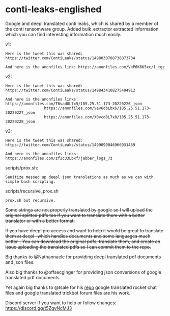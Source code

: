 # conti-leaks-englished
Google and deepl translated conti leaks, which is shared by a member of the conti ransomware group.
Added bulk_extractor extracted information which you can find interesting information much easily.

v1: 
```
Here is the tweet this was shared: https://twitter.com/ContiLeaks/status/1498030708736073734

And here is the anonfiles link: https://anonfiles.com/VeP6K6K5xc/1_tgz
```
v2:
```
Here is the tweet this was shared: https://twitter.com/ContiLeaks/status/1498434108275494912

And here is the anonfiles links: https://anonfiles.com/T6vad0L7x5/185.25.51.173-20220226_json
				 https://anonfiles.com/Vev6dbLbx6/185.25.51.173-20220227_json
				 https://anonfiles.com/X0vcd8L7x8/185.25.51.173-20220228_json
```
v3:
```
Here is the tweet this was shared: https://twitter.com/ContiLeaks/status/1499099046966931459

And here is the anonfiles links: https://anonfiles.com/zfIc33Lbxf/jabber_logs_7z
```

scripts/prox.sh:
```
Sanitize messed up deepl json translations as much as we can with simple bash scripting.
```
scripts/recursive_prox.sh
```
prox.sh but recursive.
```

~~Some strings are not properly translated by google so I will upload the original splitted pdfs too if you want to translate them with a better translator or with a better format.~~

~~If you have deepl pro access and want to help it would be great to translate them at deepl -which handles documents and some languages much better-. You can download the original pdfs, translate them, and create an issue uploading the translated pdfs so I can commit them to the repo.~~

Big thanks to @Nathannaelc for providing deepl translated pdf documents and json files.

Also big thanks to @offsecginger for providing json conversions of google translated pdf documents.

Yet again big thanks to @tsale for his [repo](https://github.com/tsale/translated_conti_leaked_comms) google translated rocket chat files and google translated trickbot forum files are his work.

Discord server if you want to help or follow changes: https://discord.gg/t5ZqvNcMJ3

